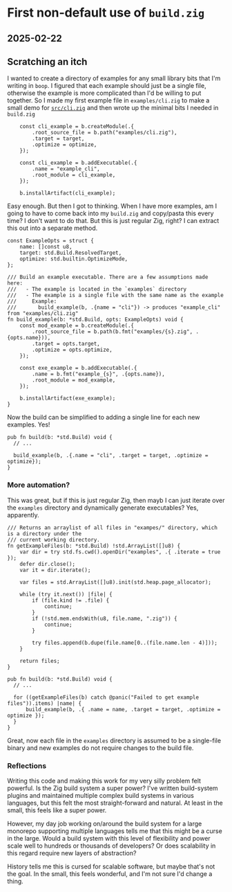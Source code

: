 # First non-default use of `build.zig`
## 2025-02-22

## Scratching an itch

I wanted to create a directory of examples for any small library bits that I'm writing in
`boop`. I figured that each example should just be a single file, otherwise the example is
more complicated than I'd be willing to put together. So I made my first example file in
`examples/cli.zig` to make a small demo for [`src/cli.zig`][cli_src] and then wrote up the
minimal bits I needed in `build.zig`

```zig
    const cli_example = b.createModule(.{
        .root_source_file = b.path("examples/cli.zig"),
        .target = target,
        .optimize = optimize,
    });

    const cli_example = b.addExecutable(.{
        .name = "example_cli",
        .root_module = cli_example,
    });

    b.installArtifact(cli_example);
```

Easy enough. But then I got to thinking. When I have more examples, am I going to have to come
back into my `build.zig` and copy/pasta this every time? I don't want to do that. But this is
just regular Zig, right? I can extract this out into a separate method.

```zig
const ExampleOpts = struct {
    name: []const u8,
    target: std.Build.ResolvedTarget,
    optimize: std.builtin.OptimizeMode,
};

/// Build an example executable. There are a few assumptions made here:
///   - The example is located in the `examples` directory
///   - The example is a single file with the same name as the example
///     Example:
///       build_example(b, .{name = "cli"}) -> produces "example_cli" from "examples/cli.zig"
fn build_example(b: *std.Build, opts: ExampleOpts) void {
    const mod_example = b.createModule(.{
        .root_source_file = b.path(b.fmt("examples/{s}.zig", .{opts.name})),
        .target = opts.target,
        .optimize = opts.optimize,
    });

    const exe_example = b.addExecutable(.{
        .name = b.fmt("example_{s}", .{opts.name}),
        .root_module = mod_example,
    });

    b.installArtifact(exe_example);
}
```

Now the build can be simplified to adding a single line for each new examples. Yes!

```zig
pub fn build(b: *std.Build) void {
  // ...

  build_example(b, .{.name = "cli", .target = target, .optimize = optimize});
}
```

### More automation?

This was great, but if this is just regular Zig, then mayb I can just iterate over the `examples`
directory and dynamically generate executables? Yes, apparently.

```zig
/// Returns an arraylist of all files in "exampes/" directory, which is a directory under the
/// current working directory.
fn getExampleFiles(b: *std.Build) !std.ArrayList([]u8) {
    var dir = try std.fs.cwd().openDir("examples", .{ .iterate = true });
    defer dir.close();
    var it = dir.iterate();

    var files = std.ArrayList([]u8).init(std.heap.page_allocator);

    while (try it.next()) |file| {
        if (file.kind != .file) {
            continue;
        }
        if (!std.mem.endsWith(u8, file.name, ".zig")) {
            continue;
        }

        try files.append(b.dupe(file.name[0..(file.name.len - 4)]));
    }

    return files;
}

pub fn build(b: *std.Build) void {
  // ...

  for ((getExampleFiles(b) catch @panic("Failed to get example files")).items) |name| {
      build_example(b, .{ .name = name, .target = target, .optimize = optimize });
  }
}
```

Great, now each file in the `examples` directory is assumed to be a single-file binary and new examples
do not require changes to the build file.

### Reflections

Writing this code and making this work for my very silly problem felt powerful. Is the Zig build system
a super power? I've written build-system plugins and maintained multiple complex build systems in various
languages, but this felt the most straight-forward and natural. At least in the small, this feels like a
super power.

However, my day job working on/around the build system for a large monorepo supporting multiple languages
tells me that this might be a curse in the large. Would a build system with this level of flexibility and
power scale well to hundreds or thousands of developers? Or does scalability in this regard require new
layers of abstraction?

History tells me this is cursed for scalable software, but maybe that's not the goal. In the small, this
feels wonderful, and I'm not sure I'd change a thing.

  [cli_src]: https://github.com/JohnMurray/boop.zig/blob/main/src/cli.zig
